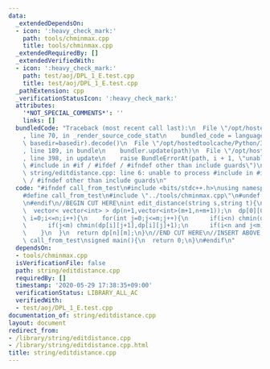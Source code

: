 ```yaml
---
data:
  _extendedDependsOn:
  - icon: ':heavy_check_mark:'
    path: tools/chminmax.cpp
    title: tools/chminmax.cpp
  _extendedRequiredBy: []
  _extendedVerifiedWith:
  - icon: ':heavy_check_mark:'
    path: test/aoj/DPL_1_E.test.cpp
    title: test/aoj/DPL_1_E.test.cpp
  _pathExtension: cpp
  _verificationStatusIcon: ':heavy_check_mark:'
  attributes:
    '*NOT_SPECIAL_COMMENTS*': ''
    links: []
  bundledCode: "Traceback (most recent call last):\n  File \"/opt/hostedtoolcache/Python/3.8.5/x64/lib/python3.8/site-packages/onlinejudge_verify/documentation/build.py\"\
    , line 70, in _render_source_code_stat\n    bundled_code = language.bundle(stat.path,\
    \ basedir=basedir).decode()\n  File \"/opt/hostedtoolcache/Python/3.8.5/x64/lib/python3.8/site-packages/onlinejudge_verify/languages/cplusplus.py\"\
    , line 189, in bundle\n    bundler.update(path)\n  File \"/opt/hostedtoolcache/Python/3.8.5/x64/lib/python3.8/site-packages/onlinejudge_verify/languages/cplusplus_bundle.py\"\
    , line 398, in update\n    raise BundleErrorAt(path, i + 1, \"unable to process\
    \ #include in #if / #ifdef / #ifndef other than include guards\")\nonlinejudge_verify.languages.cplusplus_bundle.BundleErrorAt:\
    \ string/editdistance.cpp: line 6: unable to process #include in #if / #ifdef\
    \ / #ifndef other than include guards\n"
  code: "#ifndef call_from_test\n#include <bits/stdc++.h>\nusing namespace std;\n\n\
    #define call_from_test\n#include \"../tools/chminmax.cpp\"\n#undef call_from_test\n\
    \n#endif\n//BEGIN CUT HERE\nint edit_distance(string s,string t){\n  int n=s.size(),m=t.size();\n\
    \  vector< vector<int> > dp(n+1,vector<int>(m+1,n+m+1));\n  dp[0][0]=0;\n  for(int\
    \ i=0;i<=n;i++){\n    for(int j=0;j<=m;j++){\n      if(i<n) chmin(dp[i+1][j],dp[i][j]+1);\n\
    \      if(j<m) chmin(dp[i][j+1],dp[i][j]+1);\n      if(i<n and j<m)\n        chmin(dp[i+1][j+1],dp[i][j]+(s[i]!=t[j]));\n\
    \    }\n  }\n  return dp[n][m];\n}\n//END CUT HERE\n//INSERT ABOVE HERE\n#ifndef\
    \ call_from_test\nsigned main(){\n  return 0;\n}\n#endif\n"
  dependsOn:
  - tools/chminmax.cpp
  isVerificationFile: false
  path: string/editdistance.cpp
  requiredBy: []
  timestamp: '2020-05-29 17:38:35+09:00'
  verificationStatus: LIBRARY_ALL_AC
  verifiedWith:
  - test/aoj/DPL_1_E.test.cpp
documentation_of: string/editdistance.cpp
layout: document
redirect_from:
- /library/string/editdistance.cpp
- /library/string/editdistance.cpp.html
title: string/editdistance.cpp
---
```


